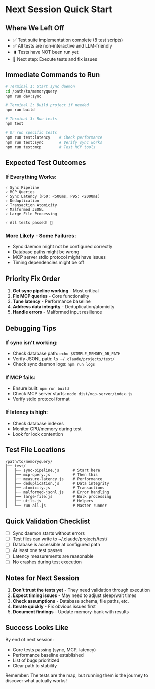 # Next Session Quick Start

## Where We Left Off
- ✅ Test suite implementation complete (8 test scripts)
- ✅ All tests are non-interactive and LLM-friendly
- ⏸️ Tests have NOT been run yet
- 🎯 Next step: Execute tests and fix issues

## Immediate Commands to Run

```bash
# Terminal 1: Start sync daemon
cd /path/to/memoryquery
npm run dev:sync

# Terminal 2: Build project if needed
npm run build

# Terminal 3: Run tests
npm test

# Or run specific tests
npm run test:latency    # Check performance
npm run test:sync       # Verify sync works
npm run test:mcp        # Test MCP tools
```

## Expected Test Outcomes

### If Everything Works:
```
✓ Sync Pipeline
✓ MCP Queries  
✓ Sync Latency (P50: <500ms, P95: <2000ms)
✓ Deduplication
✓ Transaction Atomicity
✓ Malformed JSONL
✓ Large File Processing

✓ All tests passed! 🎉
```

### More Likely - Some Failures:
- Sync daemon might not be configured correctly
- Database paths might be wrong
- MCP server stdio protocol might have issues
- Timing dependencies might be off

## Priority Fix Order

1. **Get sync pipeline working** - Most critical
2. **Fix MCP queries** - Core functionality
3. **Tune latency** - Performance baseline
4. **Address data integrity** - Deduplication/atomicity
5. **Handle errors** - Malformed input resilience

## Debugging Tips

### If sync isn't working:
- Check database path: `echo $SIMPLE_MEMORY_DB_PATH`
- Verify JSONL path: `ls ~/.claude/projects/test/`
- Check sync daemon logs: `npm run logs`

### If MCP fails:
- Ensure built: `npm run build`
- Check MCP server starts: `node dist/mcp-server/index.js`
- Verify stdio protocol format

### If latency is high:
- Check database indexes
- Monitor CPU/memory during test
- Look for lock contention

## Test File Locations

```
/path/to/memoryquery/
├── test/
│   ├── sync-pipeline.js      # Start here
│   ├── mcp-query.js          # Then this
│   ├── measure-latency.js    # Performance
│   ├── deduplication.js      # Data integrity
│   ├── atomicity.js          # Transactions
│   ├── malformed-jsonl.js    # Error handling
│   ├── large-file.js         # Bulk processing
│   ├── utils.js              # Helpers
│   └── run-all.js            # Master runner
```

## Quick Validation Checklist

- [ ] Sync daemon starts without errors
- [ ] Test files can write to ~/.claude/projects/test/
- [ ] Database is accessible at configured path
- [ ] At least one test passes
- [ ] Latency measurements are reasonable
- [ ] No crashes during test execution

## Notes for Next Session

1. **Don't trust the tests yet** - They need validation through execution
2. **Expect timing issues** - May need to adjust sleep/wait times
3. **Check assumptions** - Database schema, file paths, etc.
4. **Iterate quickly** - Fix obvious issues first
5. **Document findings** - Update memory-bank with results

## Success Looks Like

By end of next session:
- Core tests passing (sync, MCP, latency)
- Performance baseline established
- List of bugs prioritized
- Clear path to stability

Remember: The tests are the map, but running them is the journey to discover what actually works!
